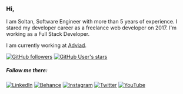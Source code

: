 ### Hi,

I am Soltan, Software Engineer with more than 5 years of experience. I stared my developer career as a freelance web developer on 2017. I'm working as a Full Stack Developer.

I am currently working at [Adviad](https://adviad.com).

[![GitHub followers](https://img.shields.io/github/followers/soltancode?style=social)](https://github.com/soltancode)
[![GitHub User's stars](https://img.shields.io/github/stars/soltancode?style=social)](https://github.com/soltancode)

##### Follow me there:


[![LinkedIn](https://img.shields.io/badge/Linkedin-ffffff?style=for-the-badge&logo=linkedin&logoColor=blue)](https://linkedin.com/in/soltancode)
[![Behance](https://img.shields.io/badge/Behance-ffffff?style=for-the-badge&logo=behance&logoColor=blue)](https://www.behance.net/soltancode)
[![Instagram](https://img.shields.io/badge/Instagram-ffffff?style=for-the-badge&logo=instagram&logoColor=purple)](https://instagram.com/soltancode)
[![Twitter](https://img.shields.io/badge/Twitter-ffffff?style=for-the-badge&logo=twitter&logoColor=blue)](https://twitter.com/soltancode)
[![YouTube](https://img.shields.io/badge/Youtube-ffffff?style=for-the-badge&logo=youtube&logoColor=red)](https://www.youtube.com/c/Svfimusic)
